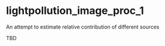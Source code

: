 # lightpollution_image_proc_1
An attempt to estimate relative contribution of different sources

TBD
